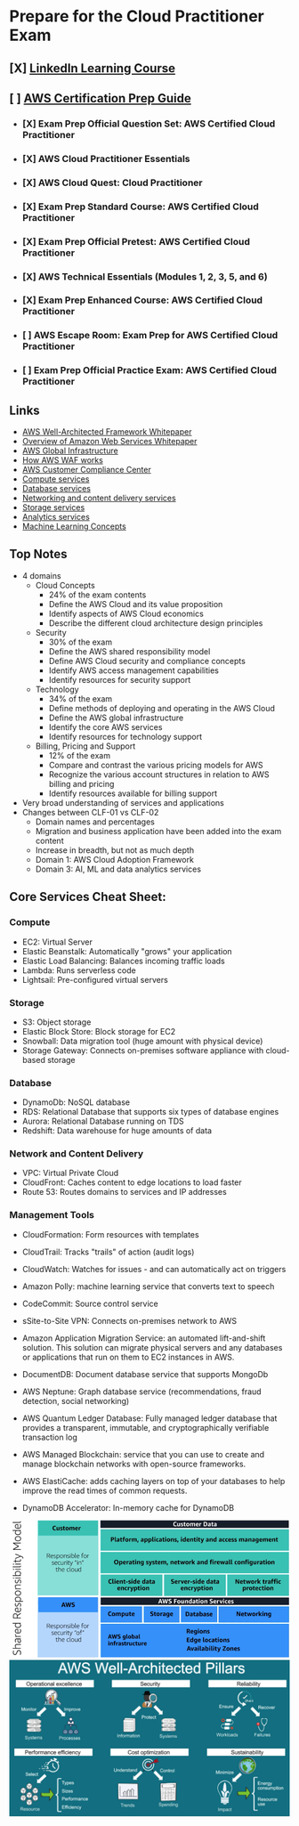 # Prepare for the Cloud Practitioner Exam

## [X] [LinkedIn Learning Course](https://www.linkedin.com/learning/aws-certified-cloud-practitioner-clf-c01-cert-prep-1-cloud-concepts)
## [ ] [AWS Certification Prep Guide](https://aws.amazon.com/certification/certified-cloud-practitioner/?ch=sec&sec=rmg&d=1)
  - ### [X] Exam Prep Official Question Set: AWS Certified Cloud Practitioner
  - ### [X] AWS Cloud Practitioner Essentials
  - ### [X] AWS Cloud Quest: Cloud Practitioner
  - ### [X] Exam Prep Standard Course: AWS Certified Cloud Practitioner
  - ### [X] Exam Prep Official Pretest: AWS Certified Cloud Practitioner
  - ### [X] AWS Technical Essentials (Modules 1, 2, 3, 5, and 6)
  - ### [X] Exam Prep Enhanced Course: AWS Certified Cloud Practitioner
  - ### [ ] AWS Escape Room: Exam Prep for AWS Certified Cloud Practitioner
  - ### [ ] Exam Prep Official Practice Exam: AWS Certified Cloud Practitioner

## Links
- [AWS Well-Architected Framework Whitepaper](https://docs.aws.amazon.com/wellarchitected/latest/framework/welcome.html)
- [Overview of Amazon Web Services Whitepaper](https://docs.aws.amazon.com/whitepapers/latest/aws-overview/introduction.html)
- [AWS Global Infrastructure](https://aws.amazon.com/about-aws/global-infrastructure/)
- [How AWS WAF works](https://docs.aws.amazon.com/waf/latest/developerguide/how-aws-waf-works.html)
- [AWS Customer Compliance Center](https://aws.amazon.com/compliance/customer-center/)
- [Compute services](https://docs.aws.amazon.com/whitepapers/latest/aws-overview/compute-services.html)
- [Database services](https://docs.aws.amazon.com/whitepapers/latest/aws-overview/database.html)
- [Networking and content delivery services](https://docs.aws.amazon.com/whitepapers/latest/aws-overview/networking-services.html)
- [Storage services](https://docs.aws.amazon.com/whitepapers/latest/aws-overview/storage-services.html)
- [Analytics services](https://docs.aws.amazon.com/whitepapers/latest/aws-overview/analytics.html)
- [Machine Learning Concepts](https://docs.aws.amazon.com/machine-learning/latest/dg/machine-learning-concepts.html)


## Top Notes
- 4 domains
  - Cloud Concepts
    - 24% of the exam contents
    - Define the AWS Cloud and its value proposition
    - Identify aspects of AWS Cloud economics
    - Describe the different cloud architecture design principles
  - Security
    - 30% of the exam
    - Define the AWS shared responsibility model
    - Define AWS Cloud security and compliance concepts
    - Identify AWS access management capabilities
    - Identify resources for security support
  - Technology
    - 34% of the exam
    - Define methods of deploying and operating in the AWS Cloud
    - Define the AWS global infrastructure
    - Identify the core AWS services
    - Identify resources for technology support
  - Billing, Pricing and Support
    - 12% of the exam
    - Compare and contrast the various pricing models for AWS
    - Recognize the various account structures in relation to AWS billing and pricing
    - Identify resources available for billing support
- Very broad understanding of services and applications
- Changes between CLF-01 vs CLF-02
  - Domain names and percentages
  - Migration and business application have been added into the exam content
  - Increase in breadth, but not as much depth
  - Domain 1: AWS Cloud Adoption Framework
  - Domain 3: AI, ML and data analytics services

## Core Services Cheat Sheet:
### Compute
- EC2: Virtual Server
- Elastic Beanstalk: Automatically "grows" your application
- Elastic Load Balancing: Balances incoming traffic loads
- Lambda: Runs serverless code
- Lightsail: Pre-configured virtual servers
### Storage
- S3: Object storage
- Elastic Block Store: Block storage for EC2
- Snowball: Data migration tool (huge amount with physical device)
- Storage Gateway: Connects on-premises software appliance with cloud-based storage
### Database
- DynamoDb: NoSQL database
- RDS: Relational Database that supports six types of database engines
- Aurora: Relational Database running on TDS
- Redshift: Data warehouse for huge amounts of data
### Network and Content Delivery
- VPC: Virtual Private Cloud
- CloudFront: Caches content to edge locations to load faster
- Route 53: Routes domains to services and IP addresses
### Management Tools
- CloudFormation: Form resources with templates
- CloudTrail: Tracks "trails" of action (audit logs)
- CloudWatch: Watches for issues - and can automatically act on triggers

- Amazon Polly: machine learning service that converts text to speech
- CodeCommit: Source control service
- sSite-to-Site VPN: Connects on-premises network to AWS
- Amazon Application Migration Service: an automated lift-and-shift solution. This solution can migrate physical servers and any databases or applications that run on them to EC2 instances in AWS.
- DocumentDB: Document database service that supports MongoDb
- AWS Neptune: Graph database service (recommendations, fraud detection, social networking)
- AWS Quantum Ledger Database: Fully managed ledger database that provides a transparent, immutable, and cryptographically verifiable transaction log
- AWS Managed Blockchain: service that you can use to create and manage blockchain networks with open-source frameworks.
- AWS ElastiCache: adds caching layers on top of your databases to help improve the read times of common requests.
- DynamoDB Accelerator: In-memory cache for DynamoDB


![AWS Shared Responsibility Model](./assets/aws-shared-responsibility-model.png)
![AWS Well Architected Pillars](./assets/well-architected-pillars.png)